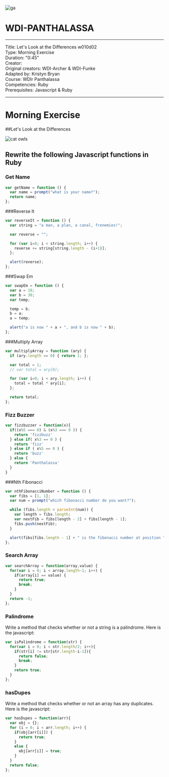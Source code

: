 ![ga](http://mobbook.generalassemb.ly/ga_cog.png)

# WDI-PANTHALASSA

---
Title: Let's Look at the Differences w010d02 <br>
Type: Morning Exercise <br>
Duration: "0:45"<br>
Creator:<br>
    Original creators: WDI-Archer & WDI-Funke<br>
    Adapted by: Kristyn Bryan<br>
    Course: WDIr Panthalassa<br>
Competencies: Ruby<br>
Prerequisites: Javascript & Ruby <br>

---
# Morning Exercise

##Let's Look at the Differences

![cat owls](https://outofdoubt.files.wordpress.com/2015/01/not-like-the-others-owls.jpg)

## Rewrite the following Javascript functions in Ruby

### Get Name
```javascript
var getName = function () {
  var name = prompt("what is your name?");
  return name;
};
```

###Reverse It
```javascript
var reverseIt = function () {
  var string = "a man, a plan, a canal, frenemies!";

  var reverse = "";

  for (var i=0; i < string.length; i++) {
    reverse += string[string.length - (i+1)];
  };

  alert(reverse);
};
```
###Swap Em
```javascript
var swapEm = function () {
  var a = 10;
  var b = 30;
  var temp;

  temp = b;
  b = a;
  a = temp;

  alert("a is now " + a + ", and b is now " + b);
};
```
###Multiply Array
```javascript
var multiplyArray = function (ary) {
  if (ary.length == 0) { return 1; };

  var total = 1;
  // var total = ary[0];

  for (var i=0; i < ary.length; i++) {
    total = total * ary[i];
  };

  return total;
};
```
### Fizz Buzzer
```javascript
var fizzbuzzer = function(x){
  if((x%5 === 0) & (x%3 === 0 )) {
    return 'fizzbuzz'
  } else if( x%3 == 0 ) {
    return 'fizz'
  } else if ( x%5 == 0 ) {
    return 'buzz'
  } else {
    return 'Panthalassa'
  }
}
```
###Nth Fibonacci
```javascript
var nthFibonacciNumber = function () {
  var fibs = [1, 1];
  var num = prompt("which fibonacci number do you want?");

  while (fibs.length < parseInt(num)) {
    var length = fibs.length;
    var nextFib = fibs[length - 2] + fibs[length - 1];
    fibs.push(nextFib);
  }

  alert(fibs[fibs.length - 1] + " is the fibonacci number at position " + num);
};
```

### Search Array
``` javascript
var searchArray = function(array,value) {
  for(var i = 0; i < array.length-1; i++) {
    if(array[i] == value) {
      return true;
      break;
    }
  }
  return -1;
};
```

### Palindrome
Write a method that checks whether or not a string is a palindrome. 
Here is the javascript:
``` javascript
var isPalindrome = function(str) {
  for(var i = 0; i < str.length/2; i++){
    if(str[i] != str[str.length-i-1]){
      return false;
      break;
    }
    return true;
  }
};
```

### hasDupes
Write a method that checks whether or not an array has any duplicates. 
Here is the javascript:
``` javascript
var hasDupes = function(arr){
  var obj = {};
  for (i = 0; i < arr.length; i++) {
    if(obj[arr[i]]) {
      return true;
    }
    else {
      obj[arr[i]] = true;
    }
  }
  return false;
};
```
